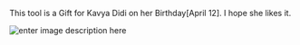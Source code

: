This tool is a Gift for Kavya Didi on her Birthday[April 12]. I hope she likes it.

![enter image description here](https://github.com/ganeshb15/Tools/blob/master/ImageTool/Sample.png)
